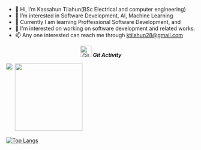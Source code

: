 - 👋 Hi, I’m Kassahun Tilahun(BSc Electrical and computer engineering)
- 👀 I’m interested in Software Development, AI, Machine Learning
- 🌱 Currently I am learning Proffessional Software Development, and   
- 💞 I'm interested on working on software development and related works.
- 📫 Any one interested can reach me through ktilahun28@gmail.com

<p align="center">
 <img src="https://media.giphy.com/media/W5eoZHPpUx9sapR0eu/giphy.gif" width="30px" alt="Git"/>&nbsp;<i><b>Git Activity</b></i></p>
 
<p><img align="left" src="https://github-readme-stats.vercel.app/api/top-langs?username=kassahunT&hide=html&hide_title=true&hide_border=true&layout=compact&langs_count=8&text_color=000&icon_color=fff&bg_color=0,52fa5a,4dfcff,c64dff&theme=graywhite" /></p>
<p>&nbsp;<img height="180em" src="https://github-readme-stats.vercel.app/api?username=kassahunT&hide_title=true&hide_border=true&show_icons=true&include_all_commits=true&count_private=true&line_height=21&text_color=000&icon_color=000&bg_color=0,ea6161,ffc64d,fffc4d,52fa5a&theme=graywhite" /></p> 

[![Top Langs](https://github-readme-stats.vercel.app/api/top-langs/?username=kassahunT)](https://github.com/kassahunT/github-readme-stats)

<!---
kassahunT/kassahunT is a ✨ special ✨ repository because its README.md (this file) appears on your GitHub profile.
You can click the Preview link to take a look at your changes.
--->
